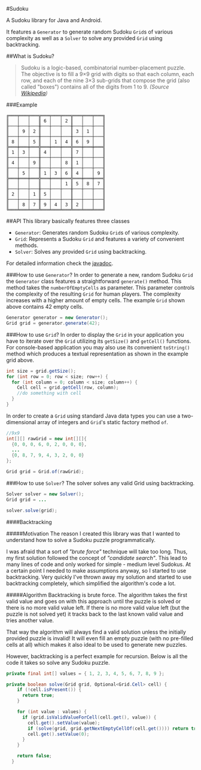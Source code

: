 #Sudoku

A Sudoku library for Java and Android.

It features a `Generator` to generate random Sudoku `Grid`s of various complexity as well as a `Solver` to solve any provided `Grid` using backtracking.

##What is Sudoku?
>Sudoku is a logic-based, combinatorial number-placement puzzle. The objective is to fill a 9×9 grid with digits so that each column, each row, and each of the nine 3×3 sub-grids that compose the grid (also called "boxes") contains all of the digits from 1 to 9.
*(Source [Wikipedia](https://en.wikipedia.org/wiki/Sudoku))*

###Example
```
╔═══╤═══╤═══╦═══╤═══╤═══╦═══╤═══╤═══╗
║   │   │   ║ 6 │   │ 2 ║   │   │   ║
╟───┼───┼───╫───┼───┼───╫───┼───┼───╢
║   │ 9 │ 2 ║   │   │   ║ 3 │ 1 │   ║
╟───┼───┼───╫───┼───┼───╫───┼───┼───╢
║ 8 │   │ 5 ║   │ 1 │ 4 ║ 6 │ 9 │   ║
╠═══╪═══╪═══╬═══╪═══╪═══╬═══╪═══╪═══╣
║ 1 │ 3 │   ║ 4 │   │   ║ 7 │   │   ║
╟───┼───┼───╫───┼───┼───╫───┼───┼───╢
║ 4 │   │ 9 ║   │   │ 8 ║ 1 │   │   ║
╟───┼───┼───╫───┼───┼───╫───┼───┼───╢
║   │ 5 │   ║ 1 │ 3 │ 6 ║ 4 │   │ 9 ║
╠═══╪═══╪═══╬═══╪═══╪═══╬═══╪═══╪═══╣
║   │   │   ║   │   │ 1 ║ 5 │ 8 │ 7 ║
╟───┼───┼───╫───┼───┼───╫───┼───┼───╢
║ 2 │   │ 1 ║ 5 │   │   ║   │   │   ║
╟───┼───┼───╫───┼───┼───╫───┼───┼───╢
║   │ 8 │ 7 ║ 9 │ 4 │ 3 ║ 2 │   │   ║
╚═══╧═══╧═══╩═══╧═══╧═══╩═══╧═══╧═══╝
```

##API
This library basically features three classes
* `Generator`: Generates random Sudoku `Grid`s of various complexity.
* `Grid`: Represents a Sudoku `Grid` and features a variety of convenient methods.
* `Solver`: Solves any provided `Grid` using backtracking.

For detailed information check the [javadoc](http://a11n.github.io/sudoku/).

###How to use `Generator`?
In order to generate a new, random Sudoku `Grid` the `Generator` class features a straightforward `generate()` method.
This method takes the `numberOfEmptyCells` as parameter. This parameter controls the complexity of the resulting `Grid` for human players.
The complexity increases with a higher amount of empty cells. The example `Grid` shown above contains 42 empty cells.

```java
Generator generator = new Generator();
Grid grid = generator.generate(42);
```

###How to use `Grid`?
In order to display the `Grid` in your application you have to iterate over the `Grid` utilizing its `getSize()` and `getCell()` functions.
For console-based application you may also use its convenient `toString()` method which produces a textual representation as shown in the example grid above.
```java
int size = grid.getSize();
for (int row = 0; row < size; row++) {
  for (int column = 0; column < size; column++) {
    Cell cell = grid.getCell(row, column);
    //do something with cell
  }
}
```
In order to create a `Grid` using standard Java data types you can use a two-dimensional array of integers and `Grid`'s static factory method `of`.
```java
//9x9
int[][] rawGrid = new int[][]{
  {0, 0, 0, 6, 0, 2, 0, 0, 0},
  ...
  {0, 8, 7, 9, 4, 3, 2, 0, 0}
};

Grid grid = Grid.of(rawGrid);
```

###How to use `Solver`?
The solver solves any valid Grid using backtracking.
```java
Solver solver = new Solver();
Grid grid = ...

solver.solve(grid);
```

####Backtracking

#####Motivation
The reason I created this library was that I wanted to understand how to solve a Sudoku puzzle programmatically.

I was afraid that a sort of *"brute force"* technique will take too long. Thus, my first solution followed the concept of *"candidate search"*. This lead to many lines of code and only worked for simple - medium level Sudokus.
At a certain point I needed to make assumptions anyway, so I started to use backtracking. Very quickly I've thrown away my solution and started to use backtracking completely, which simplified the algorithm's code a lot.

#####Algorithm
Backtracking is brute force. The algorithm takes the first valid value and goes on with this approach until the puzzle is solved or there is no more valid value left. If there is no more valid value left (but the puzzle is not solved yet) it tracks back to the last known valid value and tries another value.

That way the algorithm will always find a valid solution unless the initially provided puzzle is invalid! It will even fill an empty puzzle (with no pre-filled cells at all) which makes it also ideal to be used to generate new puzzles.

However, backtracking is a perfect example for recursion. Below is all the code it takes so solve any Sudoku puzzle.

```java
private final int[] values = { 1, 2, 3, 4, 5, 6, 7, 8, 9 };

private boolean solve(Grid grid, Optional<Grid.Cell> cell) {
    if (!cell.isPresent()) {
      return true;
    }

    for (int value : values) {
      if (grid.isValidValueForCell(cell.get(), value)) {
        cell.get().setValue(value);
        if (solve(grid, grid.getNextEmptyCellOf(cell.get()))) return true;
        cell.get().setValue(0);
      }
    }

    return false;
  }
```
